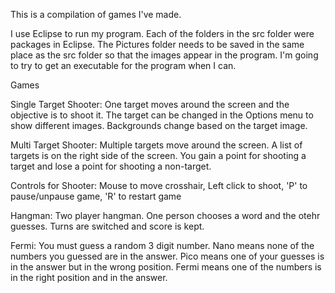 This is a compilation of games I've made.

I use Eclipse to run my program. Each of the folders in the src folder were packages in Eclipse. The Pictures
folder needs to be saved in the same place as the src folder so that the images appear in the program.
I'm going to try to get an executable for the program when I can.

Games

Single Target Shooter:
One target moves around the screen and the objective is to shoot it. The target can be changed in the Options
menu to show different images. Backgrounds change based on the target image.

Multi Target Shooter:
Multiple targets move around the screen. A list of targets is on the right side of the screen. You gain a point
for shooting a target and lose a point for shooting a non-target.

Controls for Shooter:
Mouse to move crosshair, 
Left click to shoot, 
'P' to pause/unpause game, 
'R' to restart game

Hangman:
Two player hangman. One person chooses a word and the otehr guesses. Turns are switched and score is kept.

Fermi:
You must guess a random 3 digit number. Nano means none of the numbers you guessed are in the answer. Pico
means one of your guesses is in the answer but in the wrong position. Fermi means one of the numbers is in
the right position and in the answer.
